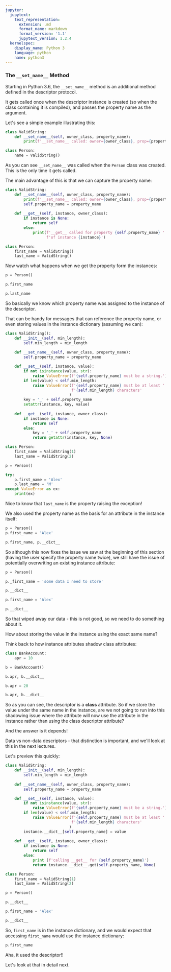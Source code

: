 ```yaml
---
jupyter:
  jupytext:
    text_representation:
      extension: .md
      format_name: markdown
      format_version: '1.1'
      jupytext_version: 1.2.4
  kernelspec:
    display_name: Python 3
    language: python
    name: python3
---
```


### The `__set_name__`  Method


Starting in Python 3.6, the `__set_name__` method is an additional method defined in the descriptor protocol.


It gets called once when the descriptor instance is created (so when the class containing it is compiled), and passes the property name as the argument.


Let's see a simple example illustrating this:

```python
class ValidString:
    def __set_name__(self, owner_class, property_name):
        print(f'__set_name__ called: owner={owner_class}, prop={property_name}')
```

```python
class Person:
    name = ValidString()
```

As you can see `__set_name__` was called when the `Person` class was created. This is the only time it gets called.

The main advantage of this is that we can capture the property name:

```python
class ValidString:
    def __set_name__(self, owner_class, property_name):
        print(f'__set_name__ called: owner={owner_class}, prop={property_name}')
        self.property_name = property_name
        
    def __get__(self, instance, owner_class):
        if instance is None:
            return self
        else:
            print(f'__get__ called for property {self.property_name} '
                  f'of instance {instance}')
```

```python
class Person:
    first_name = ValidString()
    last_name = ValidString()
```

Now watch what happens when we get the property form the instances:

```python
p = Person()
```

```python
p.first_name
```

```python
p.last_name
```

So basically we know which property name was assigned to the instance of the descriptor. 

That can be handy for messages that can reference the property name, or even storing values in the instance dictionary (assuming we can):

```python
class ValidString():
    def __init__(self, min_length):
        self.min_length = min_length
        
    def __set_name__(self, owner_class, property_name):
        self.property_name = property_name

    def __set__(self, instance, value):
        if not isinstance(value, str):
            raise ValueError(f'{self.property_name} must be a string.')
        if len(value) < self.min_length:
            raise ValueError(f'{self.property_name} must be at least '
                             f'{self.min_length} characters'
                            )
        key = '_' + self.property_name
        setattr(instance, key, value)
        
    def __get__(self, instance, owner_class):
        if instance is None:
            return self
        else:
            key = '_' + self.property_name
            return getattr(instance, key, None)
```

```python
class Person:
    first_name = ValidString(1)
    last_name = ValidString(2)
```

```python
p = Person()
```

```python
try:
    p.first_name = 'Alex'
    p.last_name = 'M'
except ValueError as ex:
    print(ex)
```

Nice to know that `last_name` is the property raising the exception!


We also used the property name as the basis for an attribute in the instance itself:

```python
p = Person()
p.first_name = 'Alex'
```

```python
p.first_name, p.__dict__
```

So although this now fixes the issue we saw at the beginning of this section (having the user specify the property name twice), we still have the issue of potentially overwriting an existing instance attribute:

```python
p = Person()
```

```python
p._first_name = 'some data I need to store'
```

```python
p.__dict__
```

```python
p.first_name = 'Alex'
```

```python
p.__dict__
```

So that wiped away our data - this is not good, so we need to do something about it.


How about storing the value in the instance using the exact same name?


Think back to how instance attributes shadow class attributes:

```python
class BankAccount:
    apr = 10
```

```python
b = BankAccount()
```

```python
b.apr, b.__dict__
```

```python
b.apr = 20
```

```python
b.apr, b.__dict__
```

So as you can see, the descriptor is a **class** attribute. So if we store the value under the same name in the instance, are we not going to run into this shadowing issue where the attribute will now use the attribute in the instance rather than using the class descriptor attribute?


And the answer is it depends!

Data vs non-data descriptors - that distinction is important, and we'll look at this in the next lectures.


Let's preview this quickly:

```python
class ValidString:
    def __init__(self, min_length):
        self.min_length = min_length
        
    def __set_name__(self, owner_class, property_name):
        self.property_name = property_name

    def __set__(self, instance, value):
        if not isinstance(value, str):
            raise ValueError(f'{self.property_name} must be a string.')
        if len(value) < self.min_length:
            raise ValueError(f'{self.property_name} must be at least '
                             f'{self.min_length} characters'
                            )
        instance.__dict__[self.property_name] = value
        
    def __get__(self, instance, owner_class):
        if instance is None:
            return self
        else:
            print (f'calling __get__ for {self.property_name}')
            return instance.__dict__.get(self.property_name, None)
```

```python
class Person:
    first_name = ValidString(1)
    last_name = ValidString(2)
```

```python
p = Person()
```

```python
p.__dict__
```

```python
p.first_name = 'Alex'
```

```python
p.__dict__
```

So, `first_name` is in the instance dictionary, and we would expect that accessing `first_name` would use the instance dictionary:

```python
p.first_name
```

Aha, it used the descriptor!!

Let's look at that in detail next.

```python

```
